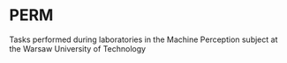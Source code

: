 # PERM
Tasks performed during laboratories in the Machine Perception subject at the Warsaw University of Technology
